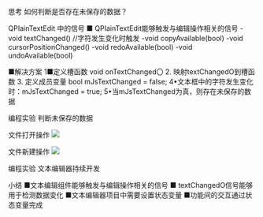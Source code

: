 思考
如何判断是否存在未保存的数据？

QPIainTextEdit 中的信号
■ QPIainTextEdit能够触发与编辑操作相关的信号
-void textChanged() //字符发生变化时触发
-void copyAvailable(bool)
-void cursorPositionChanged()
-void redoAvailable(bool)
-void undoAvailable(bool)

■解决方案
1■定义槽函数 void onTextChanged〇
2. 映射textChangedO到槽函数
3. 定义成员变量 bool mJsTextChanged = false;
4•文本框中的字符发生变化时：mJsTextChanged = true;
5•当mJsTextChanged为真，则存在未保存的数据

编程实验 判断未保存的数据

文件打开操作
![](_v_images_/.png)

文件新建操作
![](_v_images_/.png)

编程实验 文本编辑器持续开发

小结
■文本编辑组件能够触发与编辑操作相关的信号
■ textChangedO信号能够用于检测数据变化
■文本编辑器项目中需要设置状态变量
■功能间的交互通过状态变量完成